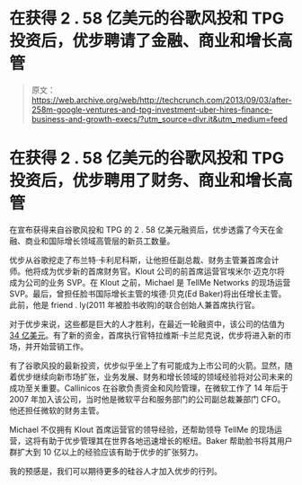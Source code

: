 # 在获得 2 . 58 亿美元的谷歌风投和 TPG 投资后，优步聘请了金融、商业和增长高管

> 原文：<https://web.archive.org/web/http://techcrunch.com/2013/09/03/after-258m-google-ventures-and-tpg-investment-uber-hires-finance-business-and-growth-execs/?utm_source=dlvr.it&utm_medium=feed>

# 在获得 2 . 58 亿美元的谷歌风投和 TPG 投资后，优步聘用了财务、商业和增长高管

在宣布获得来自谷歌风投和 TPG 的 2 . 58 亿美元融资后，优步透露了今天在金融、商业和国际增长领域高管层的新员工数量。

优步从谷歌挖走了布兰特·卡利尼科斯，让他担任副总裁、财务主管兼首席会计师。他将成为优步新的首席财务官。Klout 公司的前首席运营官埃米尔·迈克尔将成为公司的业务 SVP。在 Klout 之前，Michael 是 TellMe Networks 的现场运营 SVP。最后，曾担任脸书国际增长主管的埃德·贝克(Ed Baker)将出任增长主管。此前，他是 friend . ly(2011 年被脸书收购)的联合创始人兼首席执行官。

对于优步来说，这些都是巨大的人才胜利，在最近一轮融资中，该公司的估值为[34 亿美元](https://web.archive.org/web/20230326073212/https://techcrunch.com/2013/08/22/google-ventures-puts-258m-into-uber-its-largest-deal-ever/)。有了新的资金，首席执行官特拉维斯·卡兰尼克说，优步将进入新的市场，并开始营销工作。

有了谷歌风投的最新投资，优步似乎坐上了有可能成为上市公司的火箭。显然，随着优步继续向新市场扩张，业务发展、财务和增长领域的领域经验将对公司未来的成功至关重要。Callinicos 在谷歌负责资金和风险管理，在微软工作了 14 年后于 2007 年加入该公司，当时他是微软平台和服务部门的公司副总裁兼部门 CFO。他还担任微软的财务主管。

Michael 不仅拥有 Klout 首席运营官的领导经验，还帮助领导 TellMe 的现场运营，这将有助于优步管理其在世界各地迅速增长的枢纽。Baker 帮助脸书将其用户群扩大到 10 亿以上的经验应该有助于优步的扩张努力。

我的预感是，我们可以期待更多的硅谷人才加入优步的行列。
